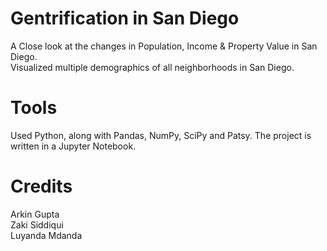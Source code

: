 # Gentrification in San Diego
A Close look at the changes in Population, Income & Property Value in San Diego. <br>
Visualized multiple demographics of all neighborhoods in San Diego.

# Tools
Used Python, along with Pandas, NumPy, SciPy and Patsy. The project is written in a Jupyter Notebook.

# Credits 
Arkin Gupta <br>
Zaki Siddiqui <br>
Luyanda Mdanda <br>
